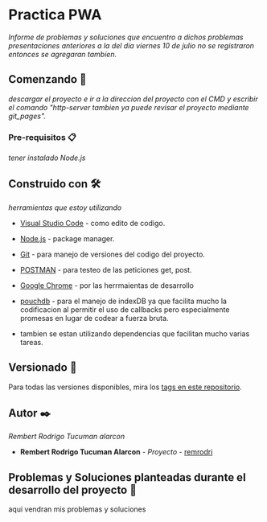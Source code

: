 # Practica PWA

_Informe de problemas y soluciones que encuentro a dichos problemas presentaciones anteriores 
a la del dia viernes 10 de julio no se registraron entonces se agregaran tambien._

## Comenzando 🚀

_descargar el proyecto e ir a la direccion del proyecto con el CMD y escribir el comando "http-server tambien ya puede revisar el proyecto mediante git_pages"._

### Pre-requisitos 📋

_tener instalado Node.js_

## Construido con 🛠️

_herramientas que estoy utilizando_

* [Visual Studio Code](https://code.visualstudio.com/) - como edito de codigo.
* [Node.js](https://nodejs.org/es/) - package manager.
* [Git](https://git-scm.com/) - para manejo de versiones del codigo del proyecto.
* [POSTMAN](https://www.postman.com/) - para testeo de las peticiones get, post.
* [Google Chrome](https://www.google.com/intl/es-419/chrome/) - por las herrmaientas de desarrollo
* [pouchdb](https://pouchdb.com/) - para el manejo de indexDB ya que facilita mucho la codificacion al permitir el uso de callbacks pero especialmente promesas en lugar de codear a fuerza bruta.

* tambien se estan utilizando dependencias que facilitan mucho varias tareas.

## Versionado 📌

Para todas las versiones disponibles, mira los [tags en este repositorio](https://github.com/remrodri/practicaAwa).

## Autor ✒️

_Rembert Rodrigo Tucuman alarcon_

* **Rembert Rodrigo Tucuman Alarcon** - *Proyecto* - 
[remrodri](https://github.com/remrodri) 

## Problemas y Soluciones planteadas durante el desarrollo del proyecto 📄

aqui vendran mis problemas y soluciones


